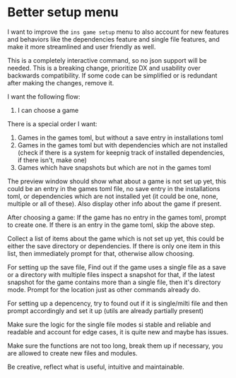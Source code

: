 # Better setup menu

I want to improve the `ins game setup` menu to also account for new features and
behaviors like the dependencies feature and single file features, and make it
more streamlined and user friendly as well. 

This is a completely interactive command, so no json support will be needed.
This is a breaking change, prioritize DX and usability over backwards compatibility. If some code can be simplified or is redundant after making the changes, remove it. 

I want the following flow:

1. I can choose a game

There is a special order I want: 

1. Games in the games toml, but without a save entry in installations toml
2. Games in the games toml but with dependencies which are not installed (check
   if there is a system for keepnig track of installed dependencies, if there
isn't, make one)
3. Games which have snapshots but which are not in the games toml

The preview window should show what about a game is not set up yet, this could
be an entry in the games toml file, no save entry in the installations toml, or
dependencies which are not installed yet (it could be one, none, multiple or all
of these). Also display other info about the game if present. 

After choosing a game:
If the game has no entry in the games toml, prompt to create one.
If there is an entry in the game toml, skip the above step. 

Collect a list of items about the game which is not set up yet, this could be
either the save directory or dependencies. If there is only one item in this
list, then immediately prompt for that, otherwise allow choosing. 

For setting up the save file, Find out if the game uses a single
file as a save or a directory with multiple files inspect a snapshot for that,
if the latest snapshot for the game contains more than a single file, then it's directory
mode. 
Prompt for the location just as other commands already do. 

For setting up a depencency, try to found out if it is single/milti file and
then prompt accordingly and set it up (utils are already partially present)


Make sure the logic for the single file modes si stable and reliable and
readable and account for edge cases, it is quite new and maybe has issues. 

Make sure the functions are not too long, break them up if necessary, you are
allowed to create new files and modules. 

Be creative, reflect what is useful, intuitive and maintainable. 

